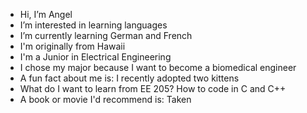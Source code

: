 - Hi, I’m Angel
- I’m interested in learning languages
- I’m currently learning German and French
- I'm originally from Hawaii
- I'm a Junior in Electrical Engineering
- I chose my major because I want to become a biomedical engineer
- A fun fact about me is: I recently adopted two kittens
- What do I want to learn from EE 205? How to code in C and C++
- A book or movie I'd recommend is: Taken
